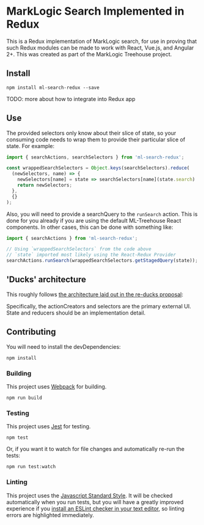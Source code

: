# MarkLogic Search Implemented in Redux

This is a Redux implementation of MarkLogic search, for use in proving that
such Redux modules can be made to work with React, Vue.js, and Angular 2+. This was created as part of the MarkLogic Treehouse project.

## Install

    npm install ml-search-redux --save

TODO: more about how to integrate into Redux app

## Use

The provided selectors only know about their slice of state, so your consuming code needs to wrap them to provide their particular slice of state. For example:

```javascript
import { searchActions, searchSelectors } from 'ml-search-redux';

const wrappedSearchSelectors = Object.keys(searchSelectors).reduce(
  (newSelectors, name) => {
    newSelectors[name] = state => searchSelectors[name](state.search)
    return newSelectors;
  },
  {}
);
```

Also, you will need to provide a searchQuery to the `runSearch` action. This is done for you already if you are using the default ML-Treehouse React components. In other cases, this can be done with something like:

```javascript
import { searchActions } from 'ml-search-redux';

// Using `wrappedSearchSelectors` from the code above
// `state` imported most likely using the React-Redux Provider
searchActions.runSearch(wrappedSearchSelectors.getStagedQuery(state));
```

## 'Ducks' architecture

This roughly follows [the architecture laid out in the re-ducks proposal]( https://github.com/alexnm/re-ducks/blob/f28ecc59d43542b8353948ede0cd3a059ca177dd/README.md):

Specifically, the actionCreators and selectors are the primary external UI. State and reducers should be an implementation detail.

## Contributing

You will need to install the devDependencies:

    npm install

### Building

This project uses [Webpack](https://webpack.js.org/) for building.

    npm run build

### Testing

This project uses [Jest](https://facebook.github.io/jest/) for testing.

    npm test

Or, if you want it to watch for file changes and automatically re-run the tests:

    npm run test:watch

### Linting

This project uses the [Javascript Standard Style](https://standardjs.com/). It will be checked automatically when you run tests, but you will have a greatly improved experience if you [install an ESLint checker in your text editor](https://eslint.org/docs/user-guide/integrations#editors), so linting errors are highlighted immediately.
